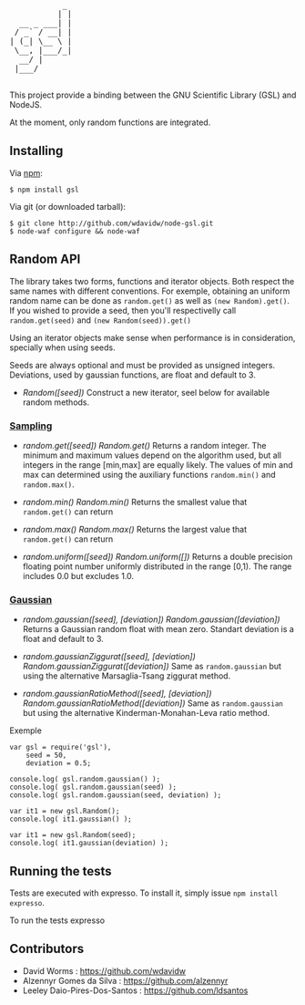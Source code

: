<pre>
           _ 
          | |
  __ _ ___| |
 / _` / __| |
| (_| \__ \ |
 \__, |___/_|
  __/ |      
 |___/      

</pre>

This project provide a binding between the GNU Scientific Library (GSL) and NodeJS.

At the moment, only random functions are integrated.

Installing
----------

Via [npm](http://github.com/isaacs/npm):

    $ npm install gsl

Via git (or downloaded tarball):

    $ git clone http://github.com/wdavidw/node-gsl.git
    $ node-waf configure && node-waf

Random API
----------

The library takes two forms, functions and iterator objects. Both respect the same names with different conventions. For exemple, obtaining an uniform random name can be done as `random.get()` as well as `(new Random).get()`. If you wished to provide a seed, then you'll respectivelly call `random.get(seed)` and `(new Random(seed)).get()`

Using an iterator objects make sense when performance is in consideration, specially when using seeds.

Seeds are always optional and must be provided as unsigned integers. Deviations, used by gaussian functions, are float and default to 3.

-	*Random([seed])*
	Construct a new iterator, seel below for available random methods.

### [Sampling](http://www.gnu.org/software/gsl/manual/html_node/Sampling-from-a-random-number-generator.html)

-	*random.get([seed])*
	*Random.get()*
	Returns a random integer. The minimum and maximum values depend on the algorithm used, but all integers in the range [min,max] are equally likely. The values of min and max can determined using the auxiliary functions `random.min()` and `random.max()`.
	
-	*random.min()*
	*Random.min()*
	Returns the smallest value that `random.get()` can return
	
-	*random.max()*
	*Random.max()*
	Returns the largest value that `random.get()` can return
	
-	*random.uniform([seed])*
	*Random.uniform([])*
	Returns a double precision floating point number uniformly distributed in the range [0,1). The range includes 0.0 but excludes 1.0.

### [Gaussian](http://www.gnu.org/software/gsl/manual/html_node/The-Gaussian-Distribution.html)

-	*random.gaussian([seed], [deviation])*
	*Random.gaussian([deviation])*
	Returns a Gaussian random float with mean zero. Standart deviation is a float and default to 3.
	
-	*random.gaussianZiggurat([seed], [deviation])*
	*Random.gaussianZiggurat([deviation])*
	Same as `random.gaussian` but using the alternative Marsaglia-Tsang ziggurat method.
	
-	*random.gaussianRatioMethod([seed], [deviation])*
	*Random.gaussianRatioMethod([deviation])*
	Same as `random.gaussian` but using the alternative Kinderman-Monahan-Leva ratio method.

Exemple

	var gsl = require('gsl'),
		seed = 50,
		deviation = 0.5;
	
	console.log( gsl.random.gaussian() );
	console.log( gsl.random.gaussian(seed) );
	console.log( gsl.random.gaussian(seed, deviation) );
	
	var it1 = new gsl.Random();
	console.log( it1.gaussian() );
	
	var it1 = new gsl.Random(seed);
	console.log( it1.gaussian(deviation) );

Running the tests
-----------------

Tests are executed with expresso. To install it, simply issue `npm install expresso`.

To run the tests
	expresso

Contributors
------------

*	David Worms : <https://github.com/wdavidw>
*	Alzennyr Gomes da Silva : <https://github.com/alzennyr>
*	Leeley Daio-Pires-Dos-Santos : <https://github.com/ldsantos>


